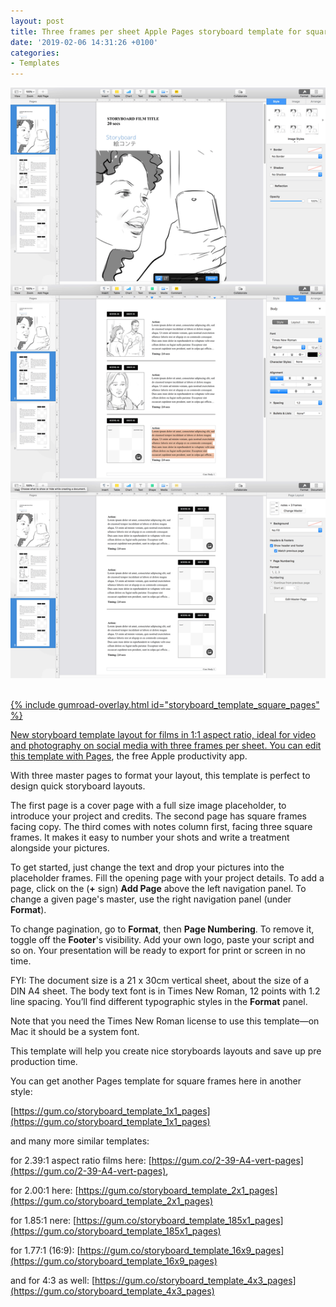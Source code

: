 ```yaml
---
layout: post
title: Three frames per sheet Apple Pages storyboard template for square images
date: '2019-02-06 14:31:26 +0100'
categories:
- Templates
---
```

<a href="https://gum.co/storyboard_template_square_pages"><img src="/images/Apple-Pages-storyboard-template-for-1x1-ratio-films_Times-New-Roman-12pt_DIN-A4_vertical-sheet_overview.png"/><br/><br/>

{% include gumroad-overlay.html id="storyboard_template_square_pages" %}

New storyboard template layout for films in 1:1 aspect ratio, ideal for video and photography on social media with three frames per sheet. You can edit this template with [Pages](https://www.apple.com/pages/), the free Apple productivity app.

With three master pages to format your layout, this template is perfect to design quick storyboard layouts.

The first page is a cover page with a full size image placeholder, to introduce your project and credits. The second page has square frames facing copy. The third comes with notes column first, facing three square frames. It makes it easy to number your shots and write a treatment alongside your pictures.

To get started, just change the text and drop your pictures into the placeholder frames. Fill the opening page with your project details. To add a page, click on the (**+** sign) **Add Page** above the left navigation panel. To change a given page's master, use the right navigation panel (under **Format**).

To change pagination, go to **Format**, then **Page Numbering**. To remove it, toggle off the **Footer**'s visibility. Add your own logo, paste your script and so on. Your presentation will be ready to export for print or screen in no time.

FYI: The document size is a 21 x 30cm vertical sheet, about the size of a DIN A4 sheet. The body text font is in Times New Roman, 12 points with 1.2 line spacing. You’ll find different typographic styles in the **Format** panel.

Note that you need the Times New Roman license to use this template—on Mac it should be a system font.

This template will help you create nice storyboards layouts and save up pre production time.

You can get another Pages template for square frames here in another style:

[https://gum.co/storyboard_template_1x1_pages](https://gum.co/storyboard_template_1x1_pages)

and many more similar templates:

for 2.39:1 aspect ratio films here: [https://gum.co/2-39-A4-vert-pages](https://gum.co/2-39-A4-vert-pages),

for 2.00:1 here: [https://gum.co/storyboard_template_2x1_pages](https://gum.co/storyboard_template_2x1_pages)

for 1.85:1 nere: [https://gum.co/storyboard_template_185x1_pages](https://gum.co/storyboard_template_185x1_pages)

for 1.77:1 (16:9): [https://gum.co/storyboard_template_16x9_pages](https://gum.co/storyboard_template_16x9_pages)

and for 4:3 as well: [https://gum.co/storyboard_template_4x3_pages](https://gum.co/storyboard_template_4x3_pages)
